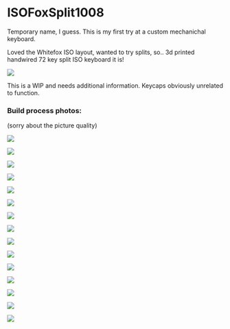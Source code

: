 # ISOFoxSplit1008

Temporary name, I guess. This is my first try at a custom mechanichal keyboard.

Loved the Whitefox ISO layout, wanted to try splits, so.. 3d printed handwired 72 key split ISO keyboard it is!

![](images/ISO_photo.jpg)

This is a WIP and needs additional information. Keycaps obviously unrelated to function.

### Build process photos:
(sorry about the picture quality)

![](images/build01.jpg)

![](images/build02.jpg)

![](images/build03.jpg)

![](images/build04.jpg)

![](images/build045.jpg)

![](images/build05.jpg)

![](images/build06.jpg)

![](images/buildIDE.jpg)

![](images/build07.jpg)

![](images/build08.jpg)

![](images/build09.jpg)

![](images/build10.jpg)



![](images/cable0003.jpg)

![](images/cable0006.jpg)

![](images/cable0009.jpg)